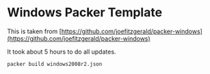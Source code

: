 # Windows Packer Template

This is taken from
[https://github.com/joefitzgerald/packer-windows](https://github.com/joefitzgerald/packer-windows)

It took about 5 hours to do all updates.

```shell
packer build windows2008r2.json
```
